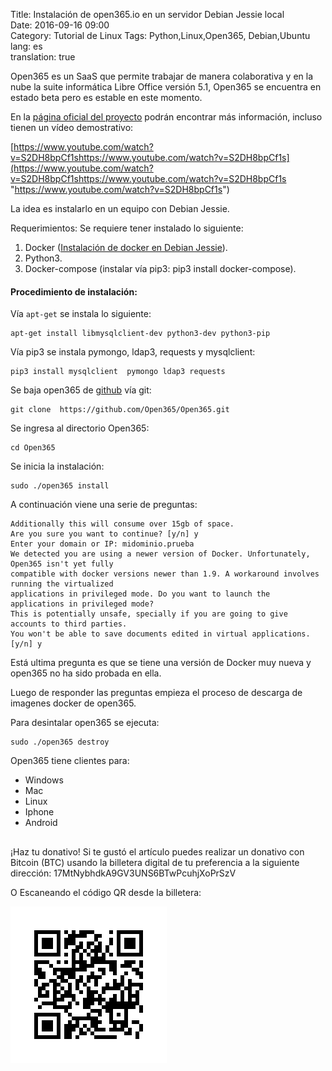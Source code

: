 Title: Instalación de open365.io en un servidor Debian Jessie local  
Date: 2016-09-16 09:00  
Category: Tutorial de Linux
Tags: Python,Linux,Open365, Debian,Ubuntu
lang: es  
translation: true  

Open365 es un SaaS que permite trabajar de manera colaborativa y en la nube la suite informática Libre Office versión 5.1, Open365 se encuentra en estado beta pero es estable en este momento.

En la [página oficial del proyecto](https://open365.io/) podrán encontrar más información, incluso tienen un vídeo demostrativo:

[https://www.youtube.com/watch?v=S2DH8bpCf1shttps://www.youtube.com/watch?v=S2DH8bpCf1s](https://www.youtube.com/watch?v=S2DH8bpCf1shttps://www.youtube.com/watch?v=S2DH8bpCf1s "https://www.youtube.com/watch?v=S2DH8bpCf1s")

La idea es instalarlo en un equipo con Debian Jessie.

Requerimientos:
Se requiere tener instalado lo siguiente:

1. Docker ([Instalación de docker en Debian Jessie](https://www.seraph.to/instalar-docker-en-debian-jessie.html)).
2. Python3.
3. Docker-compose (instalar vía pip3:  pip3 install docker-compose).


#### Procedimiento de instalación:
Vía `apt-get` se instala lo siguiente: 
```
apt-get install libmysqlclient-dev python3-dev python3-pip
```
Vía pip3 se instala pymongo, ldap3, requests y mysqlclient:
```
pip3 install mysqlclient  pymongo ldap3 requests
```

Se baja open365 de [github](https://github.com/Open365/Open365) vía git: 
```
git clone  https://github.com/Open365/Open365.git
```
Se ingresa al directorio Open365:
```
cd Open365
```
Se inicia la instalación: 
```
sudo ./open365 install
```
A continuación viene una serie de preguntas:
```
Additionally this will consume over 15gb of space.
Are you sure you want to continue? [y/n] y
Enter your domain or IP: midominio.prueba
We detected you are using a newer version of Docker. Unfortunately, Open365 isn't yet fully
compatible with docker versions newer than 1.9. A workaround involves running the virtualized
applications in privileged mode. Do you want to launch the applications in privileged mode?
This is potentially unsafe, specially if you are going to give accounts to third parties.
You won't be able to save documents edited in virtual applications. [y/n] y
```
Está ultima pregunta es que se tiene una versión de Docker muy nueva y open365 no ha sido probada en ella. 

Luego de responder las preguntas empieza el proceso de descarga de imagenes docker de open365. 

Para desintalar open365 se ejecuta:
```
sudo ./open365 destroy
```

Open365 tiene clientes para:
- Windows  
- Mac  
- Linux  
- Iphone  
- Android  

##  ##
¡Haz tu donativo!
Si te gustó el artículo puedes realizar un donativo con Bitcoin (BTC)
usando la billetera digital de tu preferencia a la siguiente
dirección: 17MtNybhdkA9GV3UNS6BTwPcuhjXoPrSzV

O Escaneando el código QR desde la billetera:

![17MtNybhdkA9GV3UNS6BTwPcuhjXoPrSzV](./images/17MtNybhdkA9GV3UNS6BTwPcuhjXoPrSzV.png)




